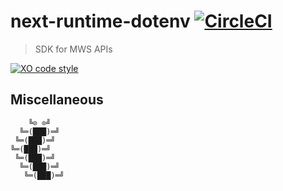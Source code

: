 # next-runtime-dotenv [![CircleCI](https://circleci.com/gh/bizon/mws-sdk.svg?style=svg&circle-token=8b71f3bda43c211cd12d978bde3a70170ae4dbce)](https://circleci.com/gh/bizon/mws-sdk)

> SDK for MWS APIs

[![XO code style](https://badgen.net/badge/code%20style/XO/cyan)](https://github.com/xojs/xo)

## Miscellaneous

```
    ╚⊙ ⊙╝
  ╚═(███)═╝
 ╚═(███)═╝
╚═(███)═╝
 ╚═(███)═╝
  ╚═(███)═╝
   ╚═(███)═╝
```
